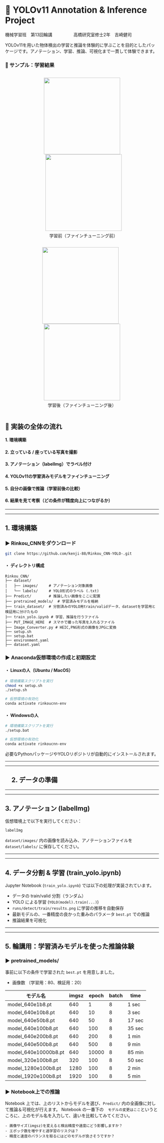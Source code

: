 # :memo: YOLOv11 Annotation & Inference Project

機械学習班　第13回輪講　　　　　高橋研究室修士2年　吉崎健司

YOLOv11を用いた物体検出の学習と推論を体験的に学ぶことを目的としたパッケージです。アノテーション、学習、推論、可視化まで一貫して体験できます。

<!-- ## :camera: サンプル：学習結果 -->
<!-- <h3>例：学習前（ファインチューニング前）</h3>
<p>
  <img src="runs/detect/pre_yolov11n/IMG_3555.jpg" width="250px" style="display:inline-block; margin-right:10px;">
  <img src="runs/detect/pre_yolov11n/IMG_3657.jpg" width="250px" style="display:inline-block;">
</p>

<h3>例：学習後（ファインチューニング後）</h3>
<p>
  <img src="runs/detect/predict/IMG_3555.jpg" width="250px" style="display:inline-block; margin-right:10px;">
  <img src="runs/detect/predict/IMG_3657.jpg" width="250px" style="display:inline-block;">
</p> -->
<h3>📸 サンプル：学習結果</h3>

<!-- 学習前 -->
<figure style="display:inline-block; text-align:center; margin-right:30px;">
  <img src="runs/detect/pre_yolov11n/IMG_3555.jpg" width="250px" style="margin-right:10px;">
  <img src="runs/detect/pre_yolov11n/IMG_3657.jpg" width="250px">
  <figcaption style="margin-top:5px;">学習前（ファインチューニング前）</figcaption>
</figure>

<!-- 学習後 -->
<figure style="display:inline-block; text-align:center;">
  <img src="runs/detect/predict/IMG_3555.jpg" width="250px" style="margin-right:10px;">
  <img src="runs/detect/predict/IMG_3657.jpg" width="250px">
  <figcaption style="margin-top:5px;">学習後（ファインチューニング後）</figcaption>
</figure>

## :triangular_flag_on_post: 実装の全体の流れ
#### 1. 環境構築
#### 2. 立っている / 座っている写真を撮影
#### 3. アノテーション（labelImg）でラベル付け
#### 4. YOLOv11の学習済みモデルをファインチューニング
#### 5. 自分の画像で推論（学習前後の比較）
#### 6. 結果を見て考察（どの条件が精度向上につながるか）



---------------------------------------------------------------------------------
---------------------------------------------------------------------------------

##  1. 環境構築
### ▶ Rinkou_CNNをダウンロード
```bash
git clone https://github.com/kenji-88/Rinkou_CNN-YOLO-.git
```
#### ・ ディレクトリ構成

```
Rinkou_CNN/
├── dataset/
│   ├── images/     # アノテーション対象画像
│   └── labels/     # YOLO形式のラベル (.txt)
├── Predict/        # 推論したい画像をここに配置
├── pretrained_models/  # 学習済みモデルを格納
├── train_dataset/  # 分割済みのYOLO用train/validデータ、datasetを学習用と検証用に分けたもの
├── train_yolo.ipynb # 学習、推論を行うファイル
├── PUT_IMAGE_HERE  # スマホで撮った写真を入れるファイル
├── Image_Converter.py # HEIC,PNG形式の画像をJPGに変換
├── setup.sh
├── setup.bat
├── environment.yaml
├── dataset.yaml
```


### ▶ Anaconda仮想環境の作成と初期設定

#### ・ Linuxの人（Ubuntu / MacOS）
```bash
# 環境構築スクリプトを実行
chmod +x setup.sh
./setup.sh

# 仮想環境の有効化
conda activate rinkoucnn-env
```

#### ・ Windowsの人
```bash
# 環境構築スクリプトを実行
./setup.bat

# 仮想環境の有効化
conda activate rinkoucnn-env
```

必要なPythonパッケージやYOLOリポジトリが自動的にインストールされます。

---------------------------------------------------------------------------------
---------------------------------------------------------------------------------

## 　2. データの準備




---------------------------------------------------------------------------------
---------------------------------------------------------------------------------

##  3. アノテーション (labelImg)

仮想環境上で以下を実行してください：

```bash
labelImg
```

`dataset/images/` 内の画像を読み込み、アノテーションファイルを `dataset/labels/` に保存してください。

---------------------------------------------------------------------------------
---------------------------------------------------------------------------------

##  4. データ分割 & 学習 (train_yolo.ipynb)

Jupyter Notebook (`train_yolo.ipynb`) では以下の処理が実装されています。

- データの train/valid 分割（ランダム）
- YOLO による学習 (`YOLO(model).train(...)`)
- `runs/detect/train/results.png` に学習の推移を自動保存
- 最新モデルの、一番精度の良かった重みのパラメータ `best.pt` での推論
- 推論結果を可視化

---------------------------------------------------------------------------------
---------------------------------------------------------------------------------

##  5. 輪講用：学習済みモデルを使った推論体験

### ▶ pretrained_models/
事前に以下の条件で学習された `best.pt` を用意しました。

- 画像数 （学習用：80、検証用：20）

| モデル名             | imgsz | epoch | batch | time |
|---------------------|--------|--------|--------|--------|
| model_640e1b8.pt    | 640    | 1      | 8      |  1 sec  |
| model_640e10b8.pt   | 640    | 10     | 8      |  3 sec  |
| model_640e50b8.pt   | 640    | 50     | 8      |  17 sec |
| model_640e100b8.pt  | 640    | 100    | 8      |  35 sec |
| model_640e200b8.pt  | 640    | 200    | 8      |  1 min  |
| model_640e500b8.pt  | 640    | 500    | 8      |  9 min  |
| model_640e10000b8.pt| 640    | 10000  | 8      |  85 min |
| model_320e100b8.pt  | 320    | 100    | 8      |  50 sec |
| model_1280e100b8.pt | 1280   | 100    | 8      |  2 min  |
| model_1920e100b8.pt | 1920   | 100    | 8      |  5 min  |

### ▶ Notebook上での推論

Notebook 上では、上のリストからモデルを選び、`Predict/` 内の全画像に対して推論＆可視化が行えます。
Notebook の一番下の　`モデルの変更はここ`というところに、上のモデル名を入力して、違いを比較してみてください。

	- 画像サイズ(imgsz)を変えると検出精度や速度にどう影響しますか？
	- エポック数を増やすと過学習のリスクは？
	- 精度と速度のバランスを取るにはどのモデルが良さそうですか？



